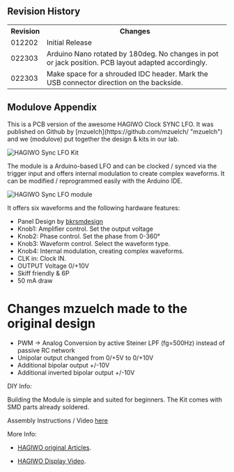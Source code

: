 <h2>Revision History</h2>
<table>
	<tr>
		<th>Revision</th>
		<th>Changes</th>
	</tr>
	<tr>
		<td>012202</td>
		<td>Initial Release</td>
	</tr>
	<tr>
		<td>022303</td>
		<td>Arduino Nano rotated by 180deg. No changes in pot or jack position. PCB layout adapted accordingly.</td>
	</tr>
	<tr>
		<td>022303</td>
		<td>Make space for a shrouded IDC header. Mark the USB connector direction on the backside.</td>
	</tr>
</table>

<h2>Modulove Appendix</h2>
This is a PCB version of the awesome HAGIWO Clock SYNC LFO.
It was published on Github by [mzuelch](https://github.com/mzuelch/ "mzuelch") and we (modulove) put together the design & kits in our lab.

![HAGIWO Sync LFO Kit](https://modulove.de/syncLFO-b1/MDL_HGW_SYNC-LFO_panelPCBkit_1000px.jpg)

The module is a Arduino-based LFO and can be clocked / synced via the trigger input and offers internal modulation to create complex waveforms.
It can be modified / reprogrammed easily with the Arduino IDE.

![HAGIWO Sync LFO module](https://modulove.de/syncLFO-b1/Modulove_LFO_Productshot_Front_1000px.jpg)

It offers six waveforms and the following hardware features:

- Panel Design by [bkrsmdesign](https://www.instagram.com/bkrsmdesign/ "Sasha Kruse")
- Knob1: Amplifier control. Set the output voltage
- Knob2: Phase control. Set the phase from 0-360°
- Knob3: Waveform control. Select the waveform type.
- Knob4: Internal modulation, creating complex waveforms.
- CLK in: Clock IN.
- OUTPUT Voltage 0/+10V
- Skiff friendly & 6P
- 50 mA draw

<h1>Changes mzuelch made to the original design</h1>
<ul>
	<li>PWM -> Analog Conversion by active Steiner LPF (fg=500Hz) instead of passive RC network</li>
	<li>Unipolar output changed from 0/+5V to 0/+10V</li>
	<li>Additional bipolar output +/-10V</li>
	<li>Additional inverted bipolar output +/-10V</li>
</ul>


DIY Info:

Building the Module is simple and suited for beginners. The Kit comes with SMD parts already soldered.

Assembly Instructions / Video [here](https://youtube.com/playlist?list=PL9-2_fDMIm5cuEoAXl6-avylgxBkOdHC9 "HAGIWO module build video")

More Info:

- [HAGIWO original Articles](https://note.com/solder_state/n/n4c600f2431c3 "HAGIWO Sync LFO module article").

- [HAGIWO Display Video](https://www.youtube.com/watch?v=m64jyVz2w3M "HAGIWO Clock Sync LFO module Youtube Video").


